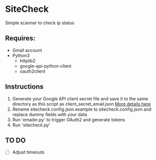# SiteCheck
Simple scanner to check ip status

## Requires:
- Gmail account 
- Python3
  - httplib2
  - google-api-python-client
  - oauth2client

## Instructions
1. Generate your Google API client secret file and save it to the same directory as this script as client_secret_email.json [More details here](https://developers.google.com/adwords/api/docs/guides/authentication#installed)
2. Rename sitecheck.config.json.example to sitecheck.config.json and replace dummy fields with your data
3. Run 'emailer.py' to trigger OAuth2 and generate tokens
4. Run 'sitecheck.py'

## TO DO
- [ ] Adjust timeouts
